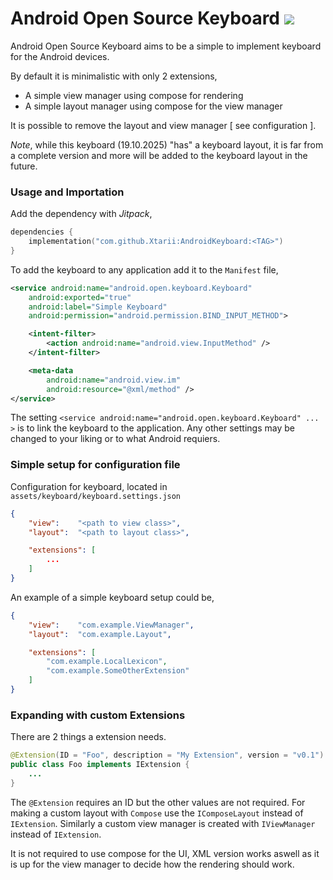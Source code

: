 # Android Open Source Keyboard [![](https://jitpack.io/v/Xtarii/AndroidKeyboard.svg)](https://jitpack.io/#Xtarii/AndroidKeyboard)

Android Open Source Keyboard aims to be a simple to implement keyboard for
the Android devices.

By default it is minimalistic with only 2 extensions,
- A simple view manager using compose for rendering
- A simple layout manager using compose for the view manager

It is possible to remove the layout and view manager [ see configuration ].



*Note*, while this keyboard (19.10.2025) "has" a keyboard layout, it is far
from a complete version and more will be added to the keyboard layout in the
future.



### Usage and Importation

Add the dependency with *Jitpack*,
```gradle.kts
dependencies {
    implementation("com.github.Xtarii:AndroidKeyboard:<TAG>")
}
```

To add the keyboard to any application add it to the `Manifest` file,
```xml
<service android:name="android.open.keyboard.Keyboard"
    android:exported="true"
    android:label="Simple Keyboard"
    android:permission="android.permission.BIND_INPUT_METHOD">

    <intent-filter>
        <action android:name="android.view.InputMethod" />
    </intent-filter>

    <meta-data
        android:name="android.view.im"
        android:resource="@xml/method" />
</service>
```

The setting `<service android:name="android.open.keyboard.Keyboard" ... >` is to link the keyboard
to the application. Any other settings may be changed to your liking or to what Android requiers.



### Simple setup for configuration file

Configuration for keyboard, located in `assets/keyboard/keyboard.settings.json`
```json
{
    "view":    "<path to view class>",
    "layout":  "<path to layout class>",

    "extensions": [
        ...
    ]
}
```

An example of a simple keyboard setup could be,
```json
{
    "view":    "com.example.ViewManager",
    "layout":  "com.example.Layout",

    "extensions": [
        "com.example.LocalLexicon",
        "com.example.SomeOtherExtension"
    ]
}
```



### Expanding with custom Extensions

There are 2 things a extension needs.
```java
@Extension(ID = "Foo", description = "My Extension", version = "v0.1")
public class Foo implements IExtension {
    ...
}
```

The `@Extension` requires an ID but the other values are not required.
For making a custom layout with `Compose` use the `IComposeLayout` instead of `IExtension`.
Similarly a custom view manager is created with `IViewManager` instead of `IExtension`.

It is not required to use compose for the UI, XML version works aswell as it is up for
the view manager to decide how the rendering should work.
